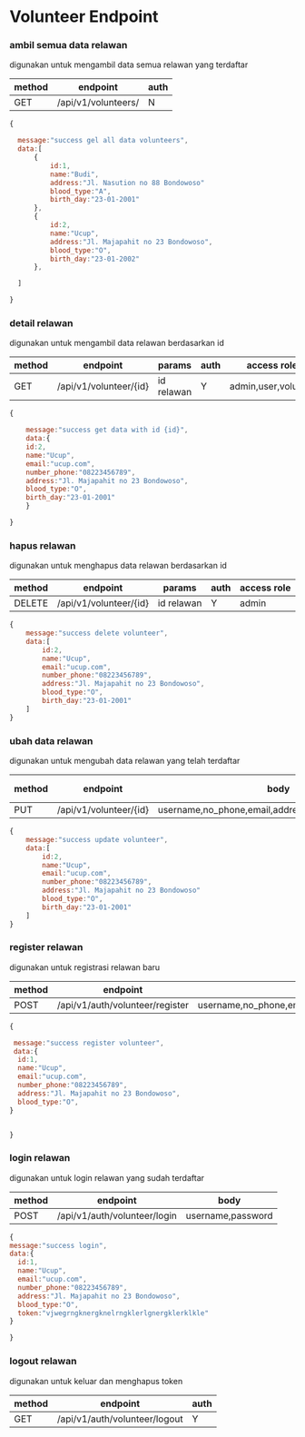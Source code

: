 # Volunteer Endpoint

### ambil semua data relawan

digunakan untuk mengambil data semua relawan yang terdaftar

| method | endpoint            | auth |
| ------ | ------------------- | ---- |
| GET    | /api/v1/volunteers/ | N    |

```js
{

  message:"success gel all data volunteers",
  data:[
      {
          id:1,
          name:"Budi",
          address:"Jl. Nasution no 88 Bondowoso"
          blood_type:"A",
          birth_day:"23-01-2001"
      },
      {
          id:2,
          name:"Ucup",
          address:"Jl. Majapahit no 23 Bondowoso",
          blood_type:"O",
          birth_day:"23-01-2002"
      },

  ]

}
```

### detail relawan

digunakan untuk mengambil data relawan berdasarkan id

| method | endpoint               | params     | auth | access role         |
| ------ | ---------------------- | ---------- | ---- | ------------------- |
| GET    | /api/v1/volunteer/{id} | id relawan | Y    | admin,user,volunter |

```js
{

    message:"success get data with id {id}",
    data:{
    id:2,
    name:"Ucup",
    email:"ucup.com",
    number_phone:"08223456789",
    address:"Jl. Majapahit no 23 Bondowoso",
    blood_type:"O",
    birth_day:"23-01-2001"
    }

}
```

### hapus relawan

digunakan untuk menghapus data relawan berdasarkan id

| method | endpoint               | params     | auth | access role |
| ------ | ---------------------- | ---------- | ---- | ----------- |
| DELETE | /api/v1/volunteer/{id} | id relawan | Y    | admin       |

```js
{
    message:"success delete volunteer",
    data:[
        id:2,
        name:"Ucup",
        email:"ucup.com",
        number_phone:"08223456789",
        address:"Jl. Majapahit no 23 Bondowoso",
        blood_type:"O",
        birth_day:"23-01-2001"
    ]
}
```

### ubah data relawan

digunakan untuk mengubah data relawan yang telah terdaftar

| method | endpoint               | body                                                 | auth | access role |
| ------ | ---------------------- | ---------------------------------------------------- | ---- | ----------- |
| PUT    | /api/v1/volunteer/{id} | username,no_phone,email,address,blood_type,birth_day | Y    | volunteer   |

```js
{
    message:"success update volunteer",
    data:[
        id:2,
        name:"Ucup",
        email:"ucup.com",
        number_phone:"08223456789",
        address:"Jl. Majapahit no 23 Bondowoso"
        blood_type:"O",
        birth_day:"23-01-2001"
    ]
}
```

### register relawan

digunakan untuk registrasi relawan baru

| method | endpoint                        | body                                                          | auth |
| ------ | ------------------------------- | ------------------------------------------------------------- | ---- |
| POST   | /api/v1/auth/volunteer/register | username,no_phone,email,password,address,blood_type,birth_day | N    |

```js
{

 message:"success register volunteer",
 data:{
  id:1,
  name:"Ucup",
  email:"ucup.com",
  number_phone:"08223456789",
  address:"Jl. Majapahit no 23 Bondowoso",
  blood_type:"O",
}


}
```

### login relawan

digunakan untuk login relawan yang sudah terdaftar

| method | endpoint                     | body              |
| ------ | ---------------------------- | ----------------- |
| POST   | /api/v1/auth/volunteer/login | username,password |

```js
{
message:"success login",
data:{
  id:1,
  name:"Ucup",
  email:"ucup.com",
  number_phone:"08223456789",
  address:"Jl. Majapahit no 23 Bondowoso",
  blood_type:"O",
  token:"vjwegrngknergknelrngklerlgnergklerklkle"
}

}
```

### logout relawan

digunakan untuk keluar dan menghapus token

| method | endpoint                      | auth |
| ------ | ----------------------------- | ---- |
| GET    | /api/v1/auth/volunteer/logout | Y    |
